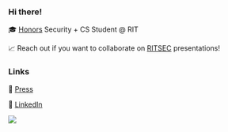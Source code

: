 ### Hi there!

<!--
**kawedi/kawedi** is a ✨ _special_ ✨ repository because its `README.md` (this file) appears on your GitHub profile.   :notebook: :star2:
https://github.com/caiyongji/emoji-list#symbols :sailboat: :hibiscus: :brain: :open_book: :white_heart: :black_nib:
https://github.com/ikatyang/emoji-cheat-sheet
-->

<!--
put in an image/logo/banner 

I am also minoring in Free and Open Source Software (FOSS) and Free Culture. 

-->

:mortar_board: [Honors][Honors] Security + CS Student @ RIT

:chart_with_upwards_trend: Reach out if you want to collaborate on [RITSEC][RITSEC] presentations!

<!--
- 🤔 I’m looking for help with ... semester finding reasearch positions 

:cherry_blossom: How to reach me: gallucci[at]protonmail.com

:hibiscus: [Resume][Resume]

:sailboat: Interests: Linux, sailing, [reading][reading], offensive security, and [blogging][blogging].

:airplane: [Hacking Competitions and Presentations][Hacking Competitions and Presentations]

:tulip: [Research and Projects][Research and Projects]

:camera:

:link:

-->

### Links

:hibiscus: [Press][Press]

:cherry_blossom: [LinkedIn][LinkedIn]


<a href="https://github.com/anuraghazra/github-readme-stats">
  <img align="center" src="https://github-readme-stats.vercel.app/api?username=oliviagallucci&count_private=true&show_icons=true&theme=cobalt&bg_color=0a0c10" />
</a>



<!--

<a href="https://github.com/anuraghazra/convoychat">
  <img align="center" src="https://github-readme-stats-oliviagallucci.vercel.app/api/top-langs/?username=oliviagallucci&layout=compact&theme=cobalt&bg_color=0a0c10&count_private=true&langs_count=3" />
</a>

https://github-readme-stats.vercel.app/api/pin

[![My programming language usage statistics](https://.vercel.app/api/top-langs?username=oliviagallucci&theme=dark&hide_border=true&layout=compact&langs_count=10&hide=c)](https://github.com/oliviagallucci)

https://github.com/joeljose350/github-readme-stats 

https://raw.githubusercontent.com/joeljose350/joeljose350/main/README.md
-->



[blogging]: https://oliviagallucci.com/ 
[reading]: https://oliviagallucci.com/reading-list/
[RITSEC]: https://www.ritsec.club/
[Honors]: https://www.rit.edu/academicaffairs/honors/
[Press]: https://oliviagallucci.com/in-the-press/
[Resume]: https://oliviagallucci.com/resume/
[Research and Projects]: https://oliviagallucci.com/research/
[Hacking Competitions and Presentations]: https://oliviagallucci.com/hacking/
[LinkedIn]: https://www.linkedin.com/in/olivia-gallucci/

